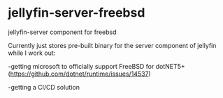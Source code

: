 # jellyfin-server-freebsd
jellyfin-server component for freebsd

Currently just stores pre-built binary for the server component of jellyfin while I work out:

-getting microsoft to officially support FreeBSD for dotNET5+ (https://github.com/dotnet/runtime/issues/14537)

-getting a CI/CD solution

